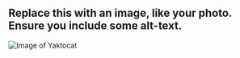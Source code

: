 ## Replace this with an image, like your photo. Ensure you include some alt-text.
![Image of Yaktocat](https://octodex.github.com/images/yaktocat.png)

